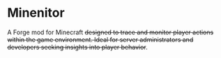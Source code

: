 # Minenitor
A Forge mod for Minecraft ~~designed to trace and monitor player actions within the game environment. Ideal for server administrators and developers seeking insights into player behavior~~.
